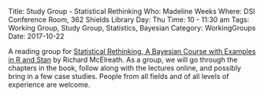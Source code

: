 Title: Study Group - Statistical Rethinking
Who: Madeline Weeks
Where: DSI Conference Room, 362 Shields Library
Day: Thu
Time: 10 - 11:30 am
Tags: Working Group, Study Group, Statistics, Bayesian
Category: WorkingGroups
Date: 2017-10-22

A reading group for [Statistical Rethinking, A Bayesian Course with Examples in
R and Stan][1] by Richard McElreath. As a group, we will go through the
chapters in the book, follow along with the lectures online, and possibly bring
in a few case studies. People from all fields and of all levels of experience
are welcome.

[1]: http://xcelab.net/rm/statistical-rethinking/
